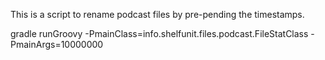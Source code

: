 This is a script to rename podcast files by pre-pending the timestamps.

gradle runGroovy -PmainClass=info.shelfunit.files.podcast.FileStatClass -PmainArgs=10000000  
